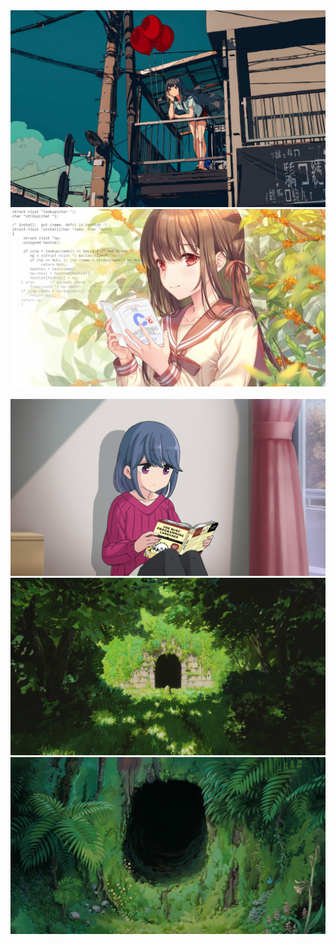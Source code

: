 <img src="balloon-girl.png" alt=""/>
<img src="c-girl.png" alt="Anime girl holding a C programming language book."/>
<img src="girl-with-katana.png" alt=""/>
<img src="rust-girl.png" alt="Anime girl holding a Rust programming language book."/>
<img src="spirited-away-tunnel.png" alt="A mysterious tunnel in a hillside."/>
<img src="totoro-tunnel.png" alt="Another mysterious tunnel, though, more ominous."/>
